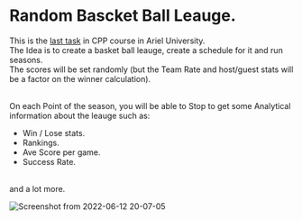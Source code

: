 # Random Bascket Ball Leauge.
This is the [last task](https://github.com/SappirBo/CPP_EX6/tree/main/Info) in CPP course in Ariel University.</br>
The Idea is to create a basket ball leauge, create a schedule for it and run seasons. </br>
The scores will be set randomly (but the Team Rate and host/guest stats will be a factor on the winner calculation).</br></br>

On each Point of the season, you will be able to Stop to get some Analytical information about the leauge such as:
- Win / Lose stats.
- Rankings.
- Ave Score per game.
- Success Rate.
</br>   
and a lot more.

![Screenshot from 2022-06-12 20-07-05](https://user-images.githubusercontent.com/92790326/173244744-df992623-bf78-440b-963e-cf2732df6e0e.png)
